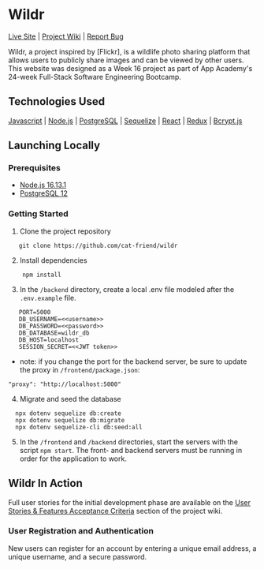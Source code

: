# Wildr

<a href="https://dpl-wildr.herokuapp.com/">Live Site</a>  |  <a href="https://github.com/cat-friend/wildr"> Project Wiki</a> | <a href="https://github.com/cat-friend/wildr/issues">Report Bug</a>

Wildr, a project inspired by [Flickr], is a wildlife photo sharing platform that allows users to
publicly share images and can be viewed by other users. This website was designed as a Week 16 project as part of App Academy's 24-week Full-Stack Software Engineering Bootcamp.

## Technologies Used
[Javascript](https://developer.mozilla.org/en-US/docs/Web/JavaScript)  | [Node.js](https://nodejs.org/en/)  |  [PostgreSQL](https://www.postgresql.org/)   |  [Sequelize](sequelize.org)   |  [React](https://reactjs.org/)   |   [Redux](https://redux.js.org/)  |  [Bcrypt.js](https://www.npmjs.com/package/bcryptjs)

## Launching Locally

### Prerequisites
 - [Node.js 16.13.1](https://nodejs.org/en/)
 - [PostgreSQL 12](https://www.postgresql.org/docs/12/index.html)

### Getting Started

1. Clone the project repository
```
   git clone https://github.com/cat-friend/wildr
```
2. Install dependencies
```
    npm install
```

3.  In the `/backend` directory, create a local .env file modeled after the `.env.example` file.
```
   PORT=5000
   DB_USERNAME=<<username>>
   DB_PASSWORD=<<password>>
   DB_DATABASE=wildr_db
   DB_HOST=localhost
   SESSION_SECRET=<<JWT token>>
```
* note:  if you change the port for the backend server, be sure to update the proxy in `/frontend/package.json`:
```
"proxy": "http://localhost:5000"
```
4. Migrate and seed the database
 ```
   npx dotenv sequelize db:create
   npx dotenv sequelize db:migrate
   npx dotenv sequelize-cli db:seed:all
```

5. In the `/frontend` and `/backend` directories, start the servers with the script `npm start`. The front- and backend servers must be running in order for the application to work.

## Wildr In Action
Full user stories for the initial development phase are available on the [User Stories & Features Acceptance Criteria](https://github.com/cat-friend/wildr/wiki/User-Stories-&-Features-Acceptance-Criteria) section of the project wiki.

### User Registration and Authentication
New users can register for an account by entering a unique email address, a unique username, and a secure password.
